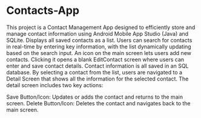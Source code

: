 # Contacts-App
This project is a Contact Management App designed to efficiently store and manage contact information using Android Mobile App Studio (Java) and SQLite.
Displays all saved contacts as a list.
Users can search for contacts in real-time by entering key information, with the list dynamically updating based on the search input.
An icon on the main screen lets users add new contacts. Clicking it opens a blank EditContact screen where users can enter and save contact details. Contact information is all saved in an SQL database.
By selecting a contact from the list, users are navigated to a Detail Screen that shows all the information for the selected contact. The detail screen includes two key actions:

Save Button/Icon: Updates or adds the contact and returns to the main screen.
Delete Button/Icon: Deletes the contact and navigates back to the main screen.
